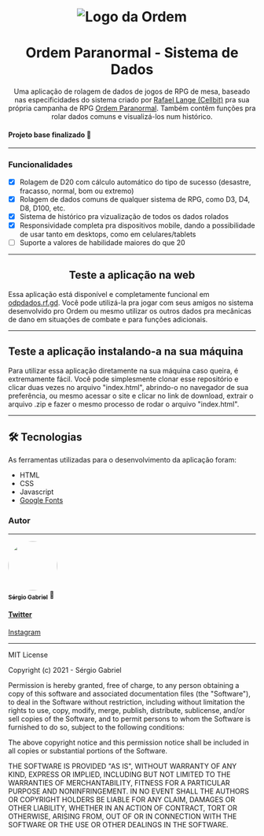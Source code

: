 <h1 align="center">
	<img alt="Logo da Ordem" title="Logo da Ordem" src="./config/logo-ordem-branca.png">
</h1>

<h1 align="center">Ordem Paranormal - Sistema de Dados</h1>
<p align="center">Uma aplicação de rolagem de dados de jogos de RPG de mesa, baseado nas especificidades do sistema criado por <a href="https://twitter.com/cellbit" target="_blank">Rafael Lange (Cellbit)</a> pra sua própria campanha de RPG <a href="https://www.youtube.com/watch?v=SsUWqdWO7OM">Ordem Paranormal</a>. Também contêm funções pra rolar dados comuns e visualizá-los num histórico.</p>
<h4>Projeto base finalizado 🚀</h4>
<hr>
<h3>Funcionalidades</h3>

- [x] Rolagem de D20 com cálculo automático do tipo de sucesso (desastre, fracasso, normal, bom ou extremo)
- [x] Rolagem de dados comuns de qualquer sistema de RPG, como D3, D4, D8, D100, etc.
- [x] Sistema de histórico pra vizualização de todos os dados rolados
- [x] Responsividade completa pra dispositivos mobile, dando a possibilidade de usar tanto em desktops, como em celulares/tablets
- [ ] Suporte a valores de habilidade maiores do que 20

<hr>
<h2 align="center">Teste a aplicação na web</h2>
<p>Essa aplicação está disponível e completamente funcional em <a href="http://odpdados.rf.gd/?i=1">odpdados.rf.gd</a>. Você pode utilizá-la pra jogar com seus amigos no sistema desenvolvido pro Ordem ou mesmo utilizar os outros dados pra mecânicas de dano em situações de combate e para funções adicionais.</p>

<hr>
<h2>Teste a aplicação instalando-a na sua máquina</h2>
<p>Para utilizar essa aplicação diretamente na sua máquina caso queira, é extremamente fácil. Você pode simplesmente clonar esse repositório e clicar duas vezes no arquivo "index.html", abrindo-o no navegador de sua preferência, ou mesmo acessar o site e clicar no link de download, extrair o arquivo .zip e fazer o mesmo processo de rodar o arquivo "index.html".</p>

<hr>
<h2>🛠 Tecnologias</h2>

As ferramentas utilizadas para o desenvolvimento da aplicação foram:

- HTML
- CSS
- Javascript
- <a href="https://fonts.google.com/" target="_blank">Google Fonts</a>

### Autor
---

<a href="https://github.com/0horaa">
 <img style="border-radius: 50%;" src="https://github.com/0horaa.png" width="100px;" height="100px" alt=""/>
 <br />
 <sub><b>Sérgio Gabriel</b></sub></a> 🚀


<a href="https://twitter.com/0hora_" target="_blank"><h4>Twitter</h4></a>
<a href="https://www.instagram.com/sergio_gbrl/" target="_blank">Instagram</a>

<hr> 
MIT License

Copyright (c) 2021 - Sérgio Gabriel

Permission is hereby granted, free of charge, to any person obtaining a copy
of this software and associated documentation files (the "Software"), to deal
in the Software without restriction, including without limitation the rights
to use, copy, modify, merge, publish, distribute, sublicense, and/or sell
copies of the Software, and to permit persons to whom the Software is
furnished to do so, subject to the following conditions:

The above copyright notice and this permission notice shall be included in all
copies or substantial portions of the Software.

THE SOFTWARE IS PROVIDED "AS IS", WITHOUT WARRANTY OF ANY KIND, EXPRESS OR
IMPLIED, INCLUDING BUT NOT LIMITED TO THE WARRANTIES OF MERCHANTABILITY,
FITNESS FOR A PARTICULAR PURPOSE AND NONINFRINGEMENT. IN NO EVENT SHALL THE
AUTHORS OR COPYRIGHT HOLDERS BE LIABLE FOR ANY CLAIM, DAMAGES OR OTHER
LIABILITY, WHETHER IN AN ACTION OF CONTRACT, TORT OR OTHERWISE, ARISING FROM,
OUT OF OR IN CONNECTION WITH THE SOFTWARE OR THE USE OR OTHER DEALINGS IN THE
SOFTWARE. 